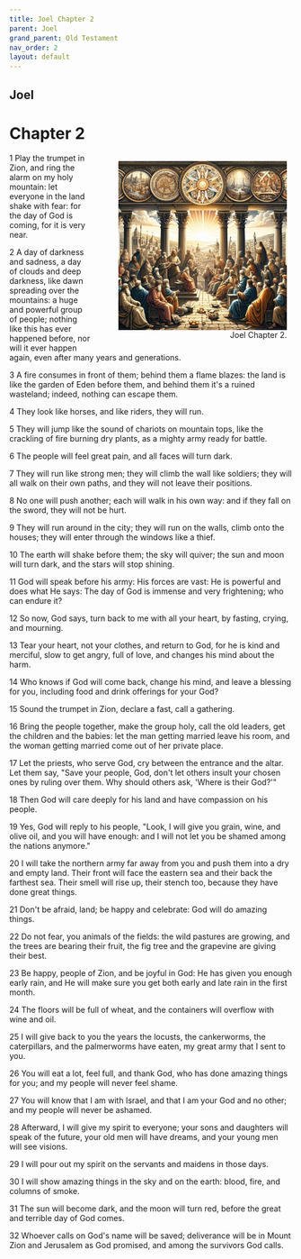 ```yaml
---
title: Joel Chapter 2
parent: Joel
grand_parent: Old Testament
nav_order: 2
layout: default
---
```


## Joel

# Chapter 2

<figure style="float: right; margin-right: 10px;">
    <img src="/assets/Image/Joel/500/2.jpg" alt="Joel Chapter 2" style="width: 300px; height: 300px; float: right;padding-left: 10px;"/>
    <figcaption style="clear: both;text-align: right;">Joel Chapter 2.</figcaption>
</figure>
1 Play the trumpet in Zion, and ring the alarm on my holy mountain: let everyone in the land shake with fear: for the day of God is coming, for it is very near.

2 A day of darkness and sadness, a day of clouds and deep darkness, like dawn spreading over the mountains: a huge and powerful group of people; nothing like this has ever happened before, nor will it ever happen again, even after many years and generations.

3 A fire consumes in front of them; behind them a flame blazes: the land is like the garden of Eden before them, and behind them it's a ruined wasteland; indeed, nothing can escape them.

4 They look like horses, and like riders, they will run.

5 They will jump like the sound of chariots on mountain tops, like the crackling of fire burning dry plants, as a mighty army ready for battle.

6 The people will feel great pain, and all faces will turn dark.

7 They will run like strong men; they will climb the wall like soldiers; they will all walk on their own paths, and they will not leave their positions.

8 No one will push another; each will walk in his own way: and if they fall on the sword, they will not be hurt.

9 They will run around in the city; they will run on the walls, climb onto the houses; they will enter through the windows like a thief.

10 The earth will shake before them; the sky will quiver; the sun and moon will turn dark, and the stars will stop shining.

11 God will speak before his army: His forces are vast: He is powerful and does what He says: The day of God is immense and very frightening; who can endure it?

12 So now, God says, turn back to me with all your heart, by fasting, crying, and mourning.

13 Tear your heart, not your clothes, and return to God, for he is kind and merciful, slow to get angry, full of love, and changes his mind about the harm.

14 Who knows if God will come back, change his mind, and leave a blessing for you, including food and drink offerings for your God?

15 Sound the trumpet in Zion, declare a fast, call a gathering.

16 Bring the people together, make the group holy, call the old leaders, get the children and the babies: let the man getting married leave his room, and the woman getting married come out of her private place.

17 Let the priests, who serve God, cry between the entrance and the altar. Let them say, "Save your people, God, don't let others insult your chosen ones by ruling over them. Why should others ask, 'Where is their God?'"

18 Then God will care deeply for his land and have compassion on his people.

19 Yes, God will reply to his people, "Look, I will give you grain, wine, and olive oil, and you will have enough: and I will not let you be shamed among the nations anymore."

20 I will take the northern army far away from you and push them into a dry and empty land. Their front will face the eastern sea and their back the farthest sea. Their smell will rise up, their stench too, because they have done great things.

21 Don't be afraid, land; be happy and celebrate: God will do amazing things.

22 Do not fear, you animals of the fields: the wild pastures are growing, and the trees are bearing their fruit, the fig tree and the grapevine are giving their best.

23 Be happy, people of Zion, and be joyful in God: He has given you enough early rain, and He will make sure you get both early and late rain in the first month.

24 The floors will be full of wheat, and the containers will overflow with wine and oil.

25 I will give back to you the years the locusts, the cankerworms, the caterpillars, and the palmerworms have eaten, my great army that I sent to you.

26 You will eat a lot, feel full, and thank God, who has done amazing things for you; and my people will never feel shame.

27 You will know that I am with Israel, and that I am your God and no other; and my people will never be ashamed.

28 Afterward, I will give my spirit to everyone; your sons and daughters will speak of the future, your old men will have dreams, and your young men will see visions.

29 I will pour out my spirit on the servants and maidens in those days.

30 I will show amazing things in the sky and on the earth: blood, fire, and columns of smoke.

31 The sun will become dark, and the moon will turn red, before the great and terrible day of God comes.

32 Whoever calls on God's name will be saved; deliverance will be in Mount Zion and Jerusalem as God promised, and among the survivors God calls.


